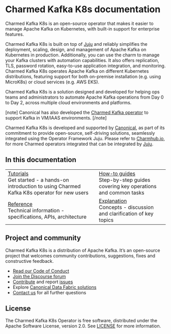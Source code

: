 # Charmed Kafka K8s documentation

Charmed Kafka K8s is an open-source operator that makes it easier to manage Apache Kafka on Kubernetes, with built-in support for enterprise features. 

Charmed Kafka K8s is built on top of [Juju](https://juju.is/) and reliably simplifies the deployment, scaling, design, and management of Apache Kafka on Kubernetes in production. Additionally, you can use the charm to manage your Kafka clusters with automation capabilities. It also offers replication, TLS, password rotation, easy-to-use application integration, and monitoring.
Charmed Kafka K8s operates Apache Kafka on different Kubernetes distributions, featuring support for both on-premise installation (e.g. using MicroK8s) or cloud services (e.g. AWS EKS).

Charmed Kafka K8s is a solution designed and developed for helping ops teams and 
administrators to automate Apache Kafka operations from Day 0 to Day 2, across multiple cloud environments and platforms.

[note]
Canonical has also developed the [Charmed Kafka operator](/t/charmed-kafka-documentation/10288) to support Kafka in VM/IAAS environments.
[/note]

Charmed Kafka K8s is developed and supported by [Canonical](https://canonical.com/), as part of its commitment to 
provide open-source, self-driving solutions, seamlessly integrated using the Operator Framework Juju. Please 
refer to [Charmhub.io](https://charmhub.io/), for more Charmed operators integrated that can be integrated by [Juju](https://juju.is/).

## In this documentation

| | |
|--|--|
|  [Tutorials](/t/charmed-kafka-k8s-tutorial-overview/11945)</br>  Get started - a hands-on introduction to using Charmed Kafka K8s operator for new users </br> |  [How-to guides](/t/charmed-kafka-k8s-how-to-manage-units/10295) </br> Step-by-step guides covering key operations and common tasks |
| [Reference](https://charmhub.io/kafka-k8s/actions?channel=3/stable) </br> Technical information - specifications, APIs, architecture | [Explanation]() </br> Concepts - discussion and clarification of key topics  |

## Project and community

Charmed Kafka K8s is a distribution of Apache Kafka. It’s an open-source project that welcomes community contributions, suggestions, fixes and constructive feedback.
- [Read our Code of Conduct](https://ubuntu.com/community/code-of-conduct)
- [Join the Discourse forum](/tag/kafka-k8s)
- [Contribute](https://github.com/canonical/kafka-k8s-operator/blob/main/CONTRIBUTING.md) and report [issues](https://github.com/canonical/kafka-k8s-operator/issues/new)
- Explore [Canonical Data Fabric solutions](https://canonical.com/data)
- [Contact us](/t/charmed-kafka-k8s-documentation-reference-contacts/13206) for all further questions

## License

The Charmed Kafka K8s Operator is free software, distributed under the Apache Software License, version 2.0. See [LICENSE](https://github.com/canonical/kafka-operator/blob/main/LICENSE) for more information.
